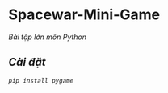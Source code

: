 <h1> Spacewar-Mini-Game </h1>
<i>Bài tập lớn môn Python<i>
  
  <h2>Cài đặt</h2> 
  
  `pip install pygame`

